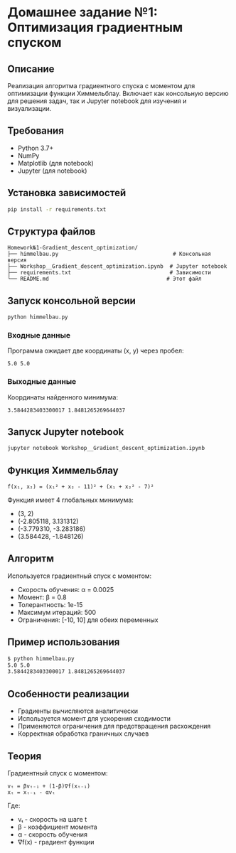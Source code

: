 # Домашнее задание №1: Оптимизация градиентным спуском

## Описание
Реализация алгоритма градиентного спуска с моментом для оптимизации функции Химмельблау. Включает как консольную версию для решения задач, так и Jupyter notebook для изучения и визуализации.

## Требования
- Python 3.7+
- NumPy
- Matplotlib (для notebook)
- Jupyter (для notebook)

## Установка зависимостей
```bash
pip install -r requirements.txt
```

## Структура файлов
```
Homework№1-Gradient_descent_optimization/
├── himmelbau.py                                    # Консольная версия
├── Workshop__Gradient_descent_optimization.ipynb  # Jupyter notebook
├── requirements.txt                               # Зависимости
└── README.md                                     # Этот файл
```

## Запуск консольной версии
```bash
python himmelbau.py
```

### Входные данные
Программа ожидает две координаты (x, y) через пробел:
```
5.0 5.0
```

### Выходные данные
Координаты найденного минимума:
```
3.5844283403300017 1.8481265269644037
```

## Запуск Jupyter notebook
```bash
jupyter notebook Workshop__Gradient_descent_optimization.ipynb
```

## Функция Химмельблау
```
f(x₁, x₂) = (x₁² + x₂ - 11)² + (x₁ + x₂² - 7)²
```

Функция имеет 4 глобальных минимума:
- (3, 2)
- (-2.805118, 3.131312)
- (-3.779310, -3.283186)
- (3.584428, -1.848126)

## Алгоритм
Используется градиентный спуск с моментом:
- Скорость обучения: α = 0.0025
- Момент: β = 0.8
- Толерантность: 1e-15
- Максимум итераций: 500
- Ограничения: [-10, 10] для обеих переменных

## Пример использования
```bash
$ python himmelbau.py
5.0 5.0
3.5844283403300017 1.8481265269644037
```

## Особенности реализации
- Градиенты вычисляются аналитически
- Используется момент для ускорения сходимости
- Применяются ограничения для предотвращения расхождения
- Корректная обработка граничных случаев

## Теория
Градиентный спуск с моментом:
```
vₜ = βvₜ₋₁ + (1-β)∇f(xₜ₋₁)
xₜ = xₜ₋₁ - αvₜ
```

Где:
- vₜ - скорость на шаге t
- β - коэффициент момента
- α - скорость обучения
- ∇f(x) - градиент функции
